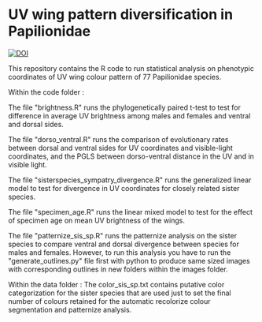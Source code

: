 # UV wing pattern diversification in Papilionidae

[![DOI](https://zenodo.org/badge/741506891.svg)](https://doi.org/10.5281/zenodo.14918991)

This repository contains the R code to run statistical analysis on phenotypic coordinates of UV wing colour pattern of 77 Papilionidae species.

Within the code folder :

The file "brightness.R" runs the phylogenetically paired t-test to test for difference in average UV brightness among males and females and ventral and dorsal sides.

The file "dorso_ventral.R" runs the comparison of evolutionary rates between dorsal and ventral sides for UV coordinates and visible-light coordinates, and the PGLS between dorso-ventral distance in the UV and in visible light.

The file "sisterspecies_sympatry_divergence.R" runs the generalized linear model to test for divergence in UV coordinates for closely related sister species.

The file "specimen_age.R" runs the linear mixed model to test for the effect of specimen age on mean UV brightness of the wings.

The file "patternize_sis_sp.R" runs the patternize analysis on the sister species to compare ventral and dorsal divergence between species for males and females. However, to run this analysis you have to run the "generate_outlines.py" file first with python to produce same sized images with corresponding outlines in new folders within the images folder.

Within the data folder :
The color_sis_sp.txt contains putative color categorization for the sister species that are used just to set the final number of colours retained for the automatic recolorize colour segmentation and patternize analysis.
